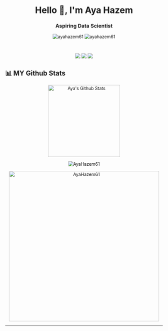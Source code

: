 <h1 align="center">Hello 👋, I'm Aya Hazem</h1>
<h3 align="center">Aspiring Data Scientist</h3>
<p align="center"> <img src="https://komarev.com/ghpvc/?username=ayahazem61&label=Profile%20views&color=0e75b6&style=flat" alt="ayahazem61" />
                   <img src="https://img.shields.io/github/followers/ayahazem61?label=Followers" alt="ayahazem61" />
</p>

<br>
<!--
- 👋 Hi, I’m a Computers and Controls systems student at Mansoura University
- 🌱 I’m currently learning data science and especially interseted in Machine Learning and Deep Learning
- 💞️ I’m looking for ML project ideas and to collaborate on ML projects
📩 Connect with me
-->
<p align="center">
<a href="mailto:aya.hazem6103@gmail.com"title="Gmail"><img src="https://img.shields.io/badge/gmail-%23F05033.svg?style=for-the-badge&logo=gmail&logoColor=white"/></a>  
<a href="https://www.facebook.com/aya.hazem.12532/" title="Facebook"><img src="https://img.shields.io/badge/Facebook-%231877F2.svg?style=for-the-badge&logo=Facebook&logoColor=white"/></a>
<a href="https://www.linkedin.com/in/ayahazem6103/" title="LinkedIn"><img src="https://img.shields.io/badge/linkedin-%230077B5.svg?style=for-the-badge&logo=linkedin&logoColor=white"/></a>
</p>


## 📊 MY Github Stats
<p align="center">
  <a href="https://github.com/anuraghazra/github-readme-stats">
    <img alt="Aya's Github Stats" src="https://github-readme-stats.vercel.app/api?username=AyaHazem61&show_icons=true&count_private=true&locale=en&theme=tokyonight&layout=compact" height="230px"/>
  </a>
</p>

<p align="center">
  <img src="https://github-readme-streak-stats.herokuapp.com/?user=AyaHazem61&theme=tokyonight_duo" alt="AyaHazem61" />
</p>

<p align="center">
  <img src="https://github-readme-stats.vercel.app/api/top-langs?username=AyaHazem61&langs_count=10&show_icons=true&locale=en&theme=tokyonight" alt="AyaHazem61" height="480px"/>
</p>



  
----
<!-- <summary><b>⚡ Git profile Trophies</b></summary>
 -->
<!-- <p align="center"> <a href="https://github.com/ryo-ma/github-profile-trophy"><img src="https://github-profile-trophy.vercel.app/?username=AyaHazem61&layout=compact&theme=algolia" alt="AyaHazem61" /></a> </p>

---- -->
<!-- 
<summary><b>⚡ Recent GitHub Activity</b></summary>
<br/>
<a href="https://github.com/AyaHazem61"><img alt="Aya's Activity Graph" src="https://activity-graph.herokuapp.com/graph?username=AyaHazem61&custom_title=Aya%20Taha%27s%20Contribution%20Graph&theme=react-dark" /></a>
<br/> -->


<!---
AyaHazem61/AyaHazem61 is a ✨ special ✨ repository because its `README.md` (this file) appears on your GitHub profile.
You can click the Preview link to take a look at your changes.
--->
